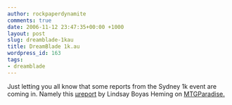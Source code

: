 ```yaml
---
author: rockpaperdynamite
comments: true
date: 2006-11-12 23:47:35+00:00 +1000
layout: post
slug: dreamblade-1kau
title: DreamBlade 1k.au
wordpress_id: 163
tags:
- dreamblade
---
```


Just letting you all know that some reports from the Sydney 1k event are coming 
in. Namely this [μreport](http://www.mtgparadise.com/forums/index.php?showtopic=27076&st=0&gopid=407699&#entry407699) 
by Lindsay Boyas Heming on [MTGParadise.](http://www.mtgparadise.com)
